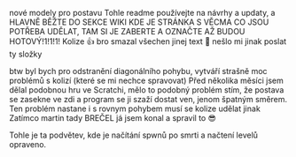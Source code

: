 nové modely pro postavu
Tohle readme používejte na návrhy a updaty, a HLAVNĚ BĚŽTE DO SEKCE WIKI KDE JE STRÁNKA S VĚCMA CO JSOU POTŘEBA UDĚLAT, TAM SI JE ZABERTE A OZNAČTE AŽ BUDOU HOTOVÝ!1!1!1!
Kolize 👍
bro smazal všechen jinej text 🥀
nešlo mi jinak poslat ty složky

btw byl bych pro odstranění diagonálního pohybu, vytváří strašně moc problémů s kolizí (které se mi nechce spravovat)
Před několika měsíci jsem dělal podobnou hru ve Scratchi, mělo to podobný problém stím, že postava se zasekne ve zdi a program se ji szaží dostat ven, jenom špatným směrem. Ten problém nastane i s rovnym pohybem musí se kolize udělat jinak
Zatímco martin tady BREČEL já jsem konal a spravil to 😎

Tohle je ta podvětev, kde je načítání spwnů po smrti a načtení levelů opraveno.
